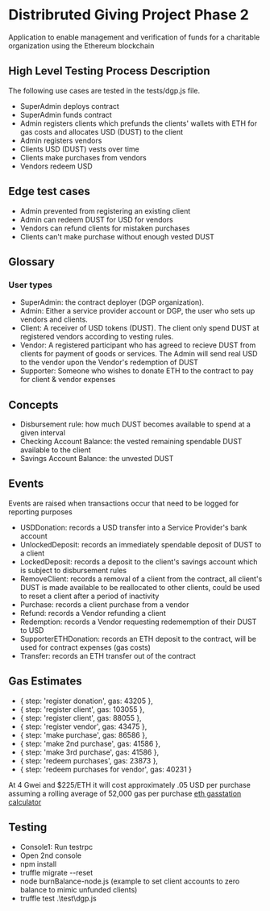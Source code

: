 # Distribruted Giving Project Phase 2
Application to enable management and verification of funds for a charitable organization using the Ethereum blockchain

## High Level Testing Process Description

The following use cases are tested in the tests/dgp.js file.

- SuperAdmin deploys contract
- SuperAdmin funds contract
- Admin registers clients which prefunds the clients' wallets with ETH for gas costs and allocates USD (DUST) to the client
- Admin registers vendors
- Clients USD (DUST) vests over time
- Clients make purchases from vendors
- Vendors redeem USD

## Edge test cases

- Admin prevented from registering an existing client
- Admin can redeem DUST for USD for vendors
- Vendors can refund clients for mistaken purchases
- Clients can't make purchase without enough vested DUST


## Glossary

### User types
- SuperAdmin: the contract deployer (DGP organization).
- Admin: Either a service provider account or DGP, the user who sets up vendors and clients.
- Client: A receiver of USD tokens (DUST). The client only spend DUST at registered vendors according to vesting rules.
- Vendor: A registered participant who has agreed to recieve DUST from clients for payment of goods or services.  The Admin will send real USD to the vendor upon the Vendor's redemption of DUST
- Supporter: Someone who wishes to donate ETH to the contract to pay for client & vendor expenses

## Concepts
- Disbursement rule: how much DUST becomes available to spend at a given interval
- Checking Account Balance: the vested remaining spendable DUST available to the client
- Savings Account Balance: the unvested DUST

## Events
Events are raised when transactions occur that need to be logged for reporting purposes

- USDDonation: records a USD transfer into a Service Provider's bank account
- UnlockedDeposit: records an immediately spendable deposit of DUST to a client
- LockedDeposit: records a deposit to the client's savings account which is subject to disbursement rules 
- RemoveClient: records a removal of a client from the contract, all client's DUST is made available to be reallocated to other clients, could be used to reset a client after a period of inactivity
- Purchase: records a client purchase from a vendor
- Refund: records a Vendor refunding a client
- Redemption: records a Vendor requesting redememption of their DUST to USD
- SupporterETHDonation: records an ETH deposit to the contract, will be used for contract expenses (gas costs)
- Transfer: records an ETH transfer out of the contract

## Gas Estimates

- { step: 'register donation', gas: 43205 },
-  { step: 'register client', gas: 103055 },
-  { step: 'register client', gas: 88055 },
-  { step: 'register vendor', gas: 43475 },
-  { step: 'make purchase', gas: 86586 },
-  { step: 'make 2nd purchase', gas: 41586 },
-  { step: 'make 3rd purchase', gas: 41586 },
-  { step: 'redeem purchases', gas: 23873 },
-  { step: 'redeem purchases for vendor', gas: 40231 } 

At 4 Gwei and $225/ETH it will cost approximately .05 USD per purchase assuming a rolling average of 52,000 gas per purchase [eth gasstation calculator ](http://ethgasstation.info/calculator.php)


## Testing

- Console1: Run testrpc
- Open 2nd console
- npm install
- truffle migrate --reset
- node burnBalance-node.js (example to set client accounts to zero balance to mimic unfunded clients)
- truffle test .\\test\\dgp.js

